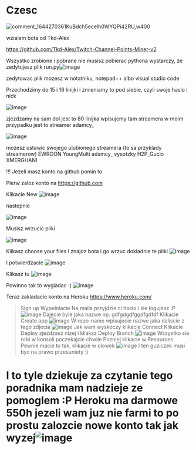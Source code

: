# Czesc

![comment_1644270361KuBdch5ecelh0WYQPi42RU,w400](https://user-images.githubusercontent.com/108152893/184530604-9492a5bb-9449-4d0f-a360-1ec4c778e42c.jpg)

wzialem bota od Tkd-Alex

https://github.com/Tkd-Alex/Twitch-Channel-Points-Miner-v2

Wszystko zrobione i pobrane nie musisz pobierac pythona wystarczy, ze zedytujesz plik run.py![image](https://user-images.githubusercontent.com/108152893/184530669-97d8c017-c1cc-4dfd-8cc6-ece7a59332ae.png)

zedytowac plik mozesz w notatniku, notepad++ albo visual studio code

Przechodzimy do 15 i 16 linijki i zmieniamy to pod siebie, czyli swoje haslo i nick 

![image](https://user-images.githubusercontent.com/108152893/184530783-728e19fc-20dd-4f7f-a8d5-68ab2df507d3.png)

zjezdzamy na sam dol jest to 80 linijka wpisujemy tam streamera w moim przypadku jest to streamer adamcy_

![image](https://user-images.githubusercontent.com/108152893/184530912-c36d9b34-ee2e-4882-a92e-d26526557c47.png)


mozesz ustawic swojego ulubionego streamera (to sa przyklady streamerow) EWROON YoungMulti adamcy_ vysotzky H2P_Gucio XMERGHANI 


!!! Jezeli masz konto na github pomin to


Pierw zaloz konto na https://github.com

Klikacie New 
![image](https://user-images.githubusercontent.com/108152893/184531070-8709f6af-8203-4e79-999e-1cce09b84367.png)

nastepnie

![image](https://user-images.githubusercontent.com/108152893/184531097-08c245c5-23ab-43d6-ab5a-8a35239f7db4.png)

Musisz wrzucic pliki

![image](https://user-images.githubusercontent.com/108152893/184531149-c4276bf3-c194-4c38-a581-8bf663c2073b.png)

Klikasz choose your files i znajdz bota i go wrzuc dokladnie te pliki
![image](https://user-images.githubusercontent.com/108152893/184531221-5f34702e-d332-4af7-80d2-062bef77fd3b.png)

I potwierdzacie ![image](https://user-images.githubusercontent.com/108152893/184531266-b8aefad2-de41-448d-a1f5-c5ba85fe1586.png)

Klikasz tu
![image](https://user-images.githubusercontent.com/108152893/184531251-31e43253-7e04-426e-be32-750f2f084261.png)

Powinno tak to wygladac :)
![image](https://user-images.githubusercontent.com/108152893/184531328-eab07bfd-6f63-4d54-af41-4b1d593a0473.png)

Teraz zakladacie konto na Heroku https://www.heroku.com/
>Sign up
>Wypelniacie
>Na maila przyjdzie ci haslo i sie logujesz :P
>![image](https://user-images.githubusercontent.com/108152893/184531465-1e496236-c847-4567-960b-5940b2f57db0.png)
>Dajecie byle jaka nazwe np. gdfgdgdfggdfgdfdf
>Klikacie Create app
![image](https://user-images.githubusercontent.com/108152893/184531539-baf002f7-72c4-421c-9f0c-438a441d16a4.png)
>W repo-name  wpisujecie nazwe jaka daliscie z tego zdjecia ![image](https://user-images.githubusercontent.com/108152893/184531599-1b035bd4-fb9e-4540-a901-1d46ab1c031e.png)
>Jak wam wyskoczy klikacie Connect 
>Klikacie Deploy zjezdzasz nizej i kliaksz Deploy Branch
>![image](https://user-images.githubusercontent.com/108152893/184531693-b7830f70-2952-462d-b3b4-efac33eb9b38.png)
Wszystko sie robi w konsoli poczekajcie chwile
>Pozniej klikacie w Resources
>Pewnie macie to tak, klikacie w olowek ![image](https://user-images.githubusercontent.com/108152893/184531790-32b54171-0803-4d0a-b446-d7ca50e13a6d.png)
>I ten guziczek musi byc na prawo przesuniety :)
# I to tyle dziekuje za czytanie tego poradnika mam nadzieje ze pomoglem :P Heroku ma darmowe 550h jezeli wam juz nie farmi to po prostu zalozcie nowe konto tak jak wyzej![image](https://user-images.githubusercontent.com/108152893/184531857-ea395996-a44b-4217-9f87-8863e026d3a3.png)





